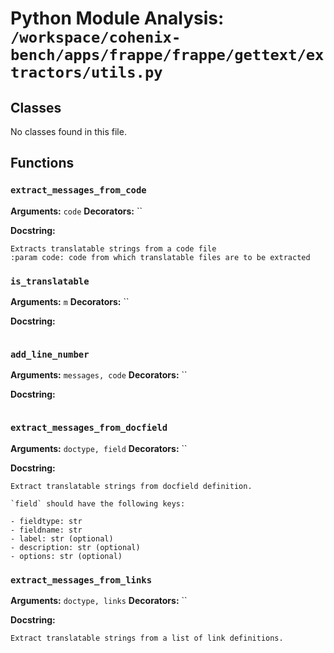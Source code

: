 # Python Module Analysis: `/workspace/cohenix-bench/apps/frappe/frappe/gettext/extractors/utils.py`

## Classes

No classes found in this file.


## Functions

### `extract_messages_from_code`
**Arguments:** `code`
**Decorators:** ``

**Docstring:**
```
Extracts translatable strings from a code file
:param code: code from which translatable files are to be extracted
```
### `is_translatable`
**Arguments:** `m`
**Decorators:** ``

**Docstring:**
```

```
### `add_line_number`
**Arguments:** `messages, code`
**Decorators:** ``

**Docstring:**
```

```
### `extract_messages_from_docfield`
**Arguments:** `doctype, field`
**Decorators:** ``

**Docstring:**
```
Extract translatable strings from docfield definition.

`field` should have the following keys:

- fieldtype: str
- fieldname: str
- label: str (optional)
- description: str (optional)
- options: str (optional)
```
### `extract_messages_from_links`
**Arguments:** `doctype, links`
**Decorators:** ``

**Docstring:**
```
Extract translatable strings from a list of link definitions.
```

